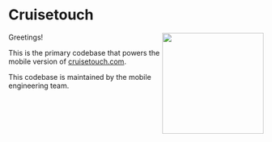 # Cruisetouch

<img src="https://www.cruisetouch.com/Images/GreyLogo.png" height="200" width="200" align="right">

Greetings!

This is the primary codebase that powers the mobile version of [cruisetouch.com](http://www.cruisetouch.com).

This codebase is maintained by the mobile engineering team.
